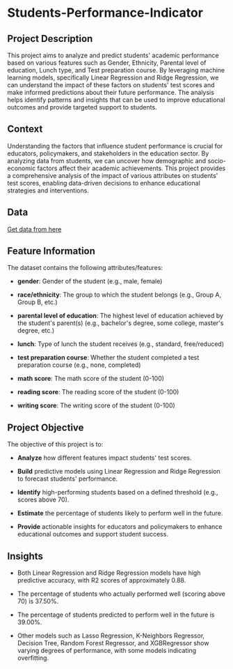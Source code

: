 # **Students-Performance-Indicator**

## Project Description
This project aims to analyze and predict students' academic performance based on various features such as Gender, Ethnicity, Parental level of education, Lunch type, and Test preparation course. By leveraging machine learning models, specifically Linear Regression and Ridge Regression, we can understand the impact of these factors on students' test scores and make informed predictions about their future performance. The analysis helps identify patterns and insights that can be used to improve educational outcomes and provide targeted support to students.

## Context

Understanding the factors that influence student performance is crucial for educators, policymakers, and stakeholders in the education sector. By analyzing data from students, we can uncover how demographic and socio-economic factors affect their academic achievements. This project provides a comprehensive analysis of the impact of various attributes on students' test scores, enabling data-driven decisions to enhance educational strategies and interventions.

## Data 
[Get data from here](https://www.kaggle.com/datasets/spscientist/students-performance-in-exams?datasetId=74977)

## Feature Information

The dataset contains the following attributes/features:

- **gender**: Gender of the student (e.g., male, female)

- **race/ethnicity**: The group to which the student belongs (e.g., Group A, Group B, etc.)

- **parental level of education**: The highest level of education achieved by the student's parent(s) (e.g., bachelor's degree, some college, master's degree, etc.)

- **lunch**: Type of lunch the student receives (e.g., standard, free/reduced)

- **test preparation course**: Whether the student completed a test preparation course (e.g., none, completed)

- **math score**: The math score of the student (0-100)

- **reading score**: The reading score of the student (0-100)

- **writing score**: The writing score of the student (0-100)

## Project Objective

The objective of this project is to:

- **Analyze** how different features impact students' test scores.

- **Build** predictive models using Linear Regression and Ridge Regression to forecast students' performance.

- **Identify** high-performing students based on a defined threshold (e.g., scores above 70).

- **Estimate** the percentage of students likely to perform well in the future.

- **Provide** actionable insights for educators and policymakers to enhance educational outcomes and support student success.

## Insights

- Both Linear Regression and Ridge Regression models have high predictive accuracy, with R2 scores of approximately 0.88.

- The percentage of students who actually performed well (scoring above 70) is 37.50%.

- The percentage of students predicted to perform well in the future is 39.00%.

- Other models such as Lasso Regression, K-Neighbors Regressor, Decision Tree, Random Forest Regressor, and XGBRegressor show varying degrees of performance, with some models indicating overfitting.